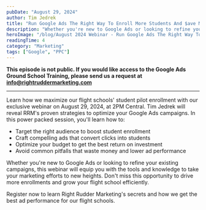 ```yaml
---
pubDate: "August 29, 2024"
author: Tim Jedrek
title: "Run Google Ads The Right Way To Enroll More Students And $ave Money"
description: "Whether you're new to Google Ads or looking to refine your existing campaigns, this webinar will equip you with the tools and knowledge to take your marketing efforts to new heights. Don't miss this opportunity to drive more enrollments and grow your flight school efficiently. Register now to learn Right Rudder Marketing's secrets and how we get the best ad performance for our flight schools."
heroImage: "/blog/August 2024 Webinar - Run Google Ads The Right Way To Enroll More Students And Save Money.webp"
readingTime: 4
category: "Marketing"
tags: ["Google", "PPC"]
---
```


**This episode is not public.  If you would like access to the Google Ads Ground School Training, please send us a request at info@rightruddermarketing.com**

---

Learn how we maximize our flight schools' student pilot enrollment with our exclusive webinar on August 29, 2024, at 2PM Central. Tim Jedrek will reveal RRM's proven strategies to optimize your Google Ads campaigns. In this power packed session, you'll learn how to:

- Target the right audience to boost student enrollment
- Craft compelling ads that convert clicks into students
- Optimize your budget to get the best return on investment
- Avoid common pitfalls that waste money and lower ad performance

Whether you're new to Google Ads or looking to refine your existing campaigns, this webinar will equip you with the tools and knowledge to take your marketing efforts to new heights. Don't miss this opportunity to drive more enrollments and grow your flight school efficiently.

Register now to learn Right Rudder Marketing's secrets and how we get the best ad performance for our flight schools.
